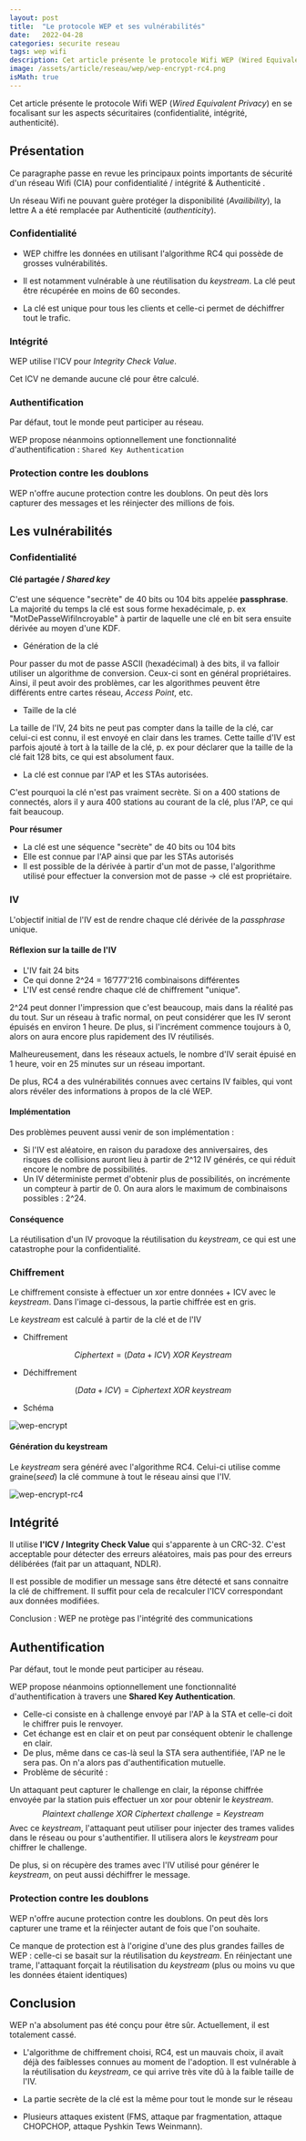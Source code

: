 ```yaml
---
layout: post
title:  "Le protocole WEP et ses vulnérabilités"
date:   2022-04-28
categories: securite reseau
tags: wep wifi
description: Cet article présente le protocole Wifi WEP (Wired Equivalent Privacy) en se focalisant sur les aspects sécuritaires (confidentialité, intégrité, authenticité).
image: /assets/article/reseau/wep/wep-encrypt-rc4.png
isMath: true
---
```


Cet article présente le protocole Wifi WEP (*Wired Equivalent Privacy*) en se focalisant sur les aspects sécuritaires (confidentialité, intégrité, authenticité).



## Présentation

Ce paragraphe passe en revue les principaux points importants de sécurité d'un réseau Wifi (CIA) pour confidentialité / intégrité &  Authenticité .

Un réseau Wifi ne pouvant guère protéger la disponibilité (*Availibility*), la lettre A a été remplacée par Authenticité (*authenticity*).

### Confidentialité

- WEP chiffre les données en utilisant l'algorithme RC4 qui possède de grosses vulnérabilités.

- Il est notamment vulnérable à une réutilisation du *keystream*. La clé peut être récupérée en moins de 60 secondes.

- La clé est unique pour tous les clients et celle-ci permet de déchiffrer tout le trafic.


### Intégrité

WEP utilise l'ICV pour *Integrity Check Value*.

Cet ICV ne demande aucune clé pour être calculé.

### Authentification

Par défaut, tout le monde peut participer au réseau.

WEP propose néanmoins optionnellement une fonctionnalité d'authentification : `Shared Key Authentication`



### Protection contre les doublons

WEP n'offre aucune protection contre les doublons. On peut dès lors capturer des messages et les réinjecter des millions de fois.

## Les vulnérabilités

### Confidentialité

#### Clé partagée / *Shared key*

C'est une séquence "secrète" de 40 bits ou 104 bits appelée **passphrase**. La majorité du temps la clé est sous forme hexadécimale, p. ex  "MotDePasseWifiIncroyable" à partir de laquelle une clé en bit sera ensuite dérivée au moyen d'une KDF.

- Génération de la clé

Pour passer du mot de passe ASCII (hexadécimal) à des bits, il va falloir utiliser un algorithme de conversion. Ceux-ci sont en général propriétaires. Ainsi, il peut avoir des problèmes, car les algorithmes peuvent être différents entre cartes réseau, *Access Point*, etc.

- Taille de la clé 

La taille de l'IV, 24 bits ne peut pas compter dans la taille de la clé, car celui-ci est connu, il est envoyé en clair dans les trames. Cette taille d'IV est parfois ajouté à tort à la taille de la clé, p. ex pour déclarer que la taille de la clé fait 128 bits, ce qui est absolument faux.

- La clé est connue par l'AP et les STAs autorisées.

C'est pourquoi la clé n'est pas vraiment secrète. Si on a 400 stations de connectés, alors il y aura 400 stations au courant de la clé, plus l'AP, ce qui fait beaucoup.

**Pour résumer**

- La clé est une séquence "secrète" de 40 bits ou 104 bits
- Elle est connue par l'AP ainsi que par les STAs autorisés
- Il est possible de la dérivée à partir d'un mot de passe, l'algorithme utilisé pour effectuer la conversion mot de passe -> clé est propriétaire.

### IV 

L'objectif initial de l'IV est de rendre chaque clé dérivée de la *passphrase* unique.

#### Réflexion sur la taille de l'IV

- L'IV fait 24 bits
- Ce qui donne 2^24 = 16’777’216 combinaisons différentes
- L'IV est censé rendre chaque clé de chiffrement "unique".

2^24 peut donner l'impression que c'est beaucoup, mais dans la réalité pas du tout. Sur un réseau à trafic normal, on peut considérer que les IV seront épuisés en environ 1 heure. De plus, si l'incrément commence toujours à 0, alors on aura encore plus rapidement des IV réutilisés.

Malheureusement, dans les réseaux actuels, le nombre d'IV serait épuisé en 1 heure, voir en 25 minutes sur un réseau important.

De plus, RC4 a des vulnérabilités connues avec certains IV faibles, qui vont alors révéler des informations à propos de la clé WEP.

#### Implémentation 

Des problèmes peuvent aussi venir de son implémentation :

- Si l'IV est aléatoire, en raison du paradoxe des anniversaires, des risques de collisions auront lieu à partir de 2^12 IV générés, ce qui réduit encore le nombre de possibilités.
- Un IV déterministe permet d'obtenir plus de possibilités, on incrémente un compteur à partir de 0. On aura alors le maximum de combinaisons possibles : 2^24.

#### Conséquence 

La réutilisation d'un IV provoque la réutilisation du *keystream*, ce qui est une catastrophe pour la confidentialité.

### Chiffrement

Le chiffrement consiste à effectuer un xor entre données + ICV avec le *keystream*. Dans l'image ci-dessous, la partie chiffrée est en gris.

Le *keystream* est calculé à partir de la clé et de l'IV

- Chiffrement

$$
Ciphertext = (Data + ICV )~XOR~Keystream
$$

- Déchiffrement

$$
(Data + ICV) = Ciphertext~XOR~keystream
$$

- Schéma


![wep-encrypt]({{site.url_complet}}/assets/article/reseau/wep/wep-encrypt.png)



#### Génération du keystream

Le *keystream* sera généré avec l'algorithme RC4. Celui-ci utilise comme graine(*seed*) la clé commune à tout le réseau ainsi que l'IV.

![wep-encrypt-rc4]({{site.url_complet}}/assets/article/reseau/wep/wep-encrypt-rc4.png)

## Intégrité

Il utilise **l'ICV / Integrity Check Value** qui s'apparente à un CRC-32. C'est acceptable pour détecter des erreurs aléatoires, mais pas pour des erreurs délibérées (fait par un attaquant,  NDLR).

Il est possible de modifier un message sans être détecté  et sans connaitre la clé de chiffrement. Il suffit pour cela de recalculer l'ICV correspondant aux données modifiées.

Conclusion : WEP ne protège pas l'intégrité des communications

## Authentification

Par défaut, tout le monde peut participer au réseau.

WEP propose néanmoins optionnellement une fonctionnalité d'authentification à travers une **Shared Key Authentication**.

- Celle-ci consiste en à challenge envoyé par l'AP à la STA et celle-ci doit le chiffrer puis le renvoyer.
- Cet échange est en clair et on peut par conséquent obtenir le challenge en clair.
- De plus, même dans ce cas-là seul la STA sera authentifiée, l'AP ne le sera pas. On n'a alors pas d'authentification mutuelle.
- Problème de sécurité :

Un attaquant peut capturer le challenge en clair, la réponse chiffrée envoyée par la station puis effectuer un xor pour obtenir le *keystream*.
$$
Plaintext~challenge~XOR~Ciphertext~challenge = Keystream
$$
Avec ce *keystream*, l'attaquant peut utiliser pour injecter des trames valides dans le réseau ou pour s'authentifier. Il utilisera alors le *keystream* pour chiffrer le challenge.

De plus, si on récupère des trames avec l'IV utilisé pour générer le *keystream*, on peut aussi déchiffrer le message.

### Protection contre les doublons

WEP n'offre aucune protection contre les doublons. On peut dès lors capturer une trame et la réinjecter autant de fois que l'on souhaite.

Ce manque de protection est à l'origine d'une des plus grandes failles de WEP : celle-ci se basait sur la réutilisation du *keystream*. En réinjectant une trame, l'attaquant forçait la réutilisation du *keystream* (plus ou moins vu que les données étaient identiques)



## Conclusion

WEP n'a absolument pas été conçu pour être sûr.  Actuellement, il est totalement cassé.

- L'algorithme de chiffrement choisi, RC4, est un mauvais choix, il avait déjà des faiblesses connues au moment de l'adoption. Il est vulnérable à la réutilisation du *keystream*, ce qui arrive très vite dû à la faible taille de l'IV.

- La partie secrète de la clé est la même pour tout le monde sur le réseau
- Plusieurs attaques existent (FMS, attaque par fragmentation, attaque CHOPCHOP, attaque Pyshkin Tews Weinmann).